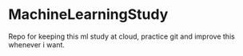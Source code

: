 # MachineLearningStudy
Repo for keeping this ml study at cloud, practice git and improve this whenever i want.
